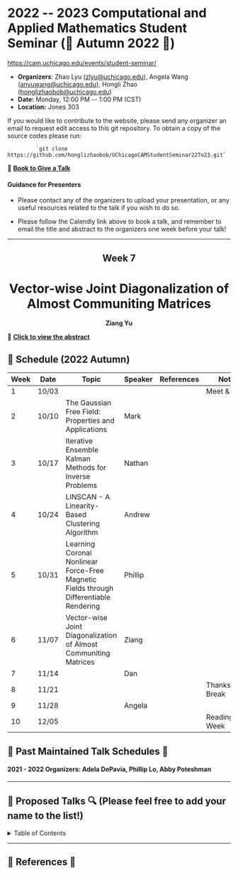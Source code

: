 # 2022 -- 2023 Computational and Applied Mathematics Student Seminar (🍂 Autumn 2022 🌰)

https://cam.uchicago.edu/events/student-seminar/

- **Organizers**: Zhao Lyu (zlyu@uchicago.edu), Angela Wang (anyuwang@uchicago.edu), Hongli Zhao (honglizhaobob@uchicago.edu)
- **Date:** Monday, 12:00 PM -- 1:00 PM (CST)
- **Location:** Jones 303  
  
If you would like to contribute to the website, please send any organizer  an email to request edit access to this git repository. To obtain a copy of the source codes please run:

             `git clone https://github.com/honglizhaobob/UChicagoCAMStudentSeminar22To23.git`


📌 [**Book to Give a Talk**](https://calendly.com/camseminar/30min)

#### Guidance for Presenters

- Please contact any of the organizers to upload your presentation, or any useful resources related to the talk if you wish to do so.

- Please follow the Calendly link above to book a talk, and remember to email the title and abstract to the organizers one week before your talk!

--------------

<div align="center">
  <h2>  Week 7  </h2>
  <h1>  Vector-wise Joint Diagonalization of Almost Communiting Matrices </h1>
  <strong> Ziang Yu
  </strong>
</div>

📌 [**Click to view the abstract**](./abstracts/CAM_Seminar_Abstract_Ziang.pdf)


## 📅 Schedule (2022 Autumn)
<div align="center">

| Week | Date   | Topic | Speaker                  | References | Notes |
| ---- | -----  | ----  | ----                     | ----       | ----  |
| 1    | 10/03  |       |                          |            |        Meet \& Greet         |
| 2    | 10/10  | The Gaussian Free Field: Properties and Applications |Mark|                  |                              |
| 3    | 10/17  | Iterative Ensemble Kalman Methods for Inverse Problems|Nathan|               |                              |
| 4    | 10/24  |   LINSCAN - A Linearity-Based Clustering Algorithm       |Andrew                |            |                              |
| 5    | 10/31  |   Learning Coronal Nonlinear Force-Free Magnetic Fields through Differentiable Rendering    | Phillip             	   |            |                              |
| 6    | 11/07  |   Vector-wise Joint Diagonalization of Almost Communiting Matrices    | Ziang     				       |            |                              |
| 7    | 11/14  |       | Dan        		           |            |                              |
| 8    | 11/21  |       |       		               |            |   Thanksgiving Break         |
| 9    | 11/28  |       | Angela       		         |            |                              |
| 10   | 12/05  |       |         			           |            |   Reading Week               |

  
</div>

## 📅 Past Maintained Talk Schedules 📅

#### 2021 - 2022 Organizers: Adela DePavia, Phillip Lo, Abby Poteshman
---------


## 🔎 Proposed Talks 🔍 (Please feel free to add your name to the list!)

<details>
<summary>Table of Contents</summary>

###### 1. 



<br>[Back to top](#References)
</details>


----------
## 🔬 References 🔬 









